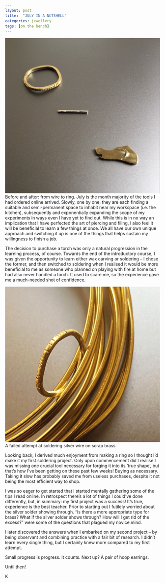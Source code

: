 ```yaml
---
layout: post
title:  "JULY IN A NUTSHELL"
categories: jewellery
tags: [on the bench]
---
```


<span class="image right"><img src="/assets/images/photo-2018-07-31-a.jpg" alt="" />
    Before and after: from wire to ring.
</span>
July is the month majority of the tools I had ordered online arrived. Slowly, one by one, they are each finding a suitable and semi-permanent space to inhabit near my workspace (i.e. the kitchen), subsequently and exponentially expanding the scope of my experiments in ways even I have yet to find out. While this is in no way an implication that I have perfected the art of piercing and filing, I also feel it will be beneficial to learn a few things at once. We all have our own unique approach and switching it up is one of the things that helps sustain my willingness to finish a job.

The decision to purchase a torch was only a natural progression in the learning process, of course. Towards the end of the introductory course, I was given the opportunity to learn either wax carving or soldering – I chose the former, and then switched to soldering when I realised it would be more beneficial to me as someone who planned on playing with fire at home but had also never handled a torch. It used to scare me, so the experience gave me a much-needed shot of confidence.

<span class="image left"><img src="/assets/images/photo-2018-07-31-b.jpg" alt="" />
    A failed attempt at soldering silver wire on scrap brass. 
</span>

Looking back, I derived much enjoyment from making a ring so I thought I’d make it my first soldering project. Only upon commencement did I realise I was missing one crucial tool necessary for forging it into its ‘true shape’, but that’s how I’ve been getting on these past few weeks! Buying as necessary. Taking it slow has probably saved me from useless purchases, despite it not being the most efficient way to shop.

I was so eager to get started that I started mentally gathering some of the tips I read online. In retrospect there’s a lot of things I could’ve done differently, but, in summary: my first project was a success! It’s true, experience is the best teacher. Prior to starting out I futilely worried about the silver solder showing through. “Is there a more appropriate type for brass? What if the silver solder shows through? How will I get rid of the excess?” were some of the questions that plagued my novice mind.

I later discovered the answers when I embarked on my second project – by being observant and combining practice with a fair bit of research. I didn’t learn every single thing, but I certainly knew more compared to my first attempt.

Small progress is progress. It counts. Next up? A pair of hoop earrings.

Until then!

K
